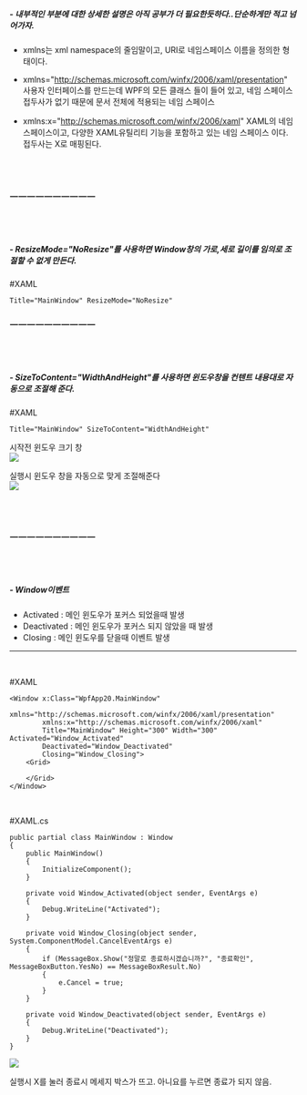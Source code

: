 
<br/><br/>

##### - 내부적인 부분에 대한 상세한 설명은 아직 공부가 더 필요한듯하다..단순하게만 적고 넘어가자.
  - xmlns는 xml namespace의 줄임말이고, URI로 네임스페이스 이름을 정의한 형태이다.

- xmlns="http://schemas.microsoft.com/winfx/2006/xaml/presentation"
사용자 인터페이스를 만드는데 WPF의 모든 클래스 들이 들어 있고, 네임 스페이스 접두사가 없기 때문에 문서 전체에 적용되는 네임 스페이스

- xmlns:x="http://schemas.microsoft.com/winfx/2006/xaml"
XAML의 네임 스페이스이고, 다양한 XAML유틸리티 기능을 포함하고 있는 네임 스페이스 이다. 접두사는 X로 매핑된다.

<br/><br/>

### ㅡㅡㅡㅡㅡㅡㅡㅡㅡㅡ

<br/><br/>

##### - ResizeMode="NoResize"를 사용하면 Window창의 가로,세로 길이를 임의로 조절할 수 없게 만든다.

#XAML
~~~
Title="MainWindow" ResizeMode="NoResize"
~~~


### ㅡㅡㅡㅡㅡㅡㅡㅡㅡㅡ

<br/><br/>

##### - SizeToContent="WidthAndHeight"를 사용하면 윈도우창을 컨텐트 내용대로 자동으로 조절해 준다.

#XAML
~~~
Title="MainWindow" SizeToContent="WidthAndHeight"
~~~

시작전 윈도우 크기 창  
<img src="https://user-images.githubusercontent.com/39178978/151296985-e28ec50f-68fc-4a0e-8223-fc34891b3c44.png">

실행시 윈도우 창을 자동으로 맞게 조절해준다  
<img src="https://user-images.githubusercontent.com/39178978/151297018-36f45f0d-3283-42df-96a8-c6133b93d9e0.png">

<br/><br/>

### ㅡㅡㅡㅡㅡㅡㅡㅡㅡㅡ

<br/><br/>

##### - Window이벤트
  - Activated : 메인 윈도우가 포커스 되었을때 발생
  - Deactivated : 메인 윈도우가 포커스 되지 않았을 때 발생
  - Closing : 메인 윈도우를 닫을때 이벤트 발생

***

<br/>

#XAML
~~~
<Window x:Class="WpfApp20.MainWindow"
        xmlns="http://schemas.microsoft.com/winfx/2006/xaml/presentation"
        xmlns:x="http://schemas.microsoft.com/winfx/2006/xaml"
        Title="MainWindow" Height="300" Width="300" Activated="Window_Activated"
        Deactivated="Window_Deactivated"
        Closing="Window_Closing">
    <Grid>
        
    </Grid>
</Window>
~~~

<br/>

#XAML.cs
~~~
public partial class MainWindow : Window
{
    public MainWindow()
    {
        InitializeComponent();
    }

    private void Window_Activated(object sender, EventArgs e)
    {
        Debug.WriteLine("Activated");
    }

    private void Window_Closing(object sender, System.ComponentModel.CancelEventArgs e)
    {
        if (MessageBox.Show("정말로 종료하시겠습니까?", "종료확인", MessageBoxButton.YesNo) == MessageBoxResult.No)
        {
            e.Cancel = true;
        }
    }

    private void Window_Deactivated(object sender, EventArgs e)
    {
        Debug.WriteLine("Deactivated");
    }
}
~~~

<img src="https://user-images.githubusercontent.com/39178978/153856831-97c5f65f-b0be-43d6-a5cc-ac26fe8bbe1e.png">

<br/>

실행시 X를 눌러 종료시 메세지 박스가 뜨고. 아니요를 누르면 종료가 되지 않음.




